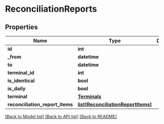 # ReconciliationReports

## Properties
Name | Type | Description | Notes
------------ | ------------- | ------------- | -------------
**id** | **int** |  | 
**_from** | **datetime** |  | 
**to** | **datetime** |  | 
**terminal_id** | **int** |  | 
**is_identical** | **bool** |  | 
**is_daily** | **bool** |  | 
**terminal** | [**Terminals**](Terminals.md) |  | [optional] 
**reconciliation_report_items** | [**list[ReconciliationReportItems]**](ReconciliationReportItems.md) |  | [optional] 

[[Back to Model list]](../README.md#documentation-for-models) [[Back to API list]](../README.md#documentation-for-api-endpoints) [[Back to README]](../README.md)


